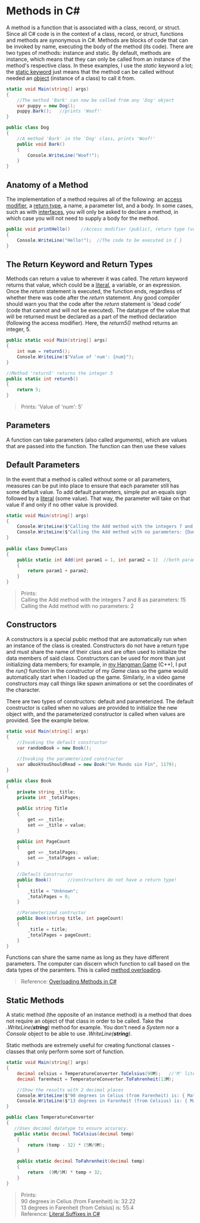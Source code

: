# Methods in C#
A method is a function that is associated with a class, record, or struct. Since all C# code is in the context of a class, record, or struct, functions and methods are
synonymous in C#. Methods are blocks of code that can be invoked by name, executing the body of the method (its code). There are two types of methods: instance and static.
By default, methods are instance, which means that they can only be called from an instance of the method's respective class. In these examples, I use the _static_ keyword
a lot; the [static keyword](https://github.com/EthanC2/Notes-and-Writeups/blob/main/C%23/ObjectOrientedProgramming/Methods.md#static-methods) just means that the method can be called without needed an [object](https://en.wikipedia.org/wiki/Instance_(computer_science)) (instance of a class)
to call it from.
```C#
static void Main(string[] args)
{
    //The method 'Bark' can now be called from any 'Dog' object
    var puppy = new Dog();  
    puppy.Bark();   //prints 'Woof!'
}

public class Dog
{
    //A method 'Bark' in the 'Dog' class, prints 'Woof!'
    public void Bark()   
    {
        Console.WriteLine("Woof!");
    }
}
```

## Anatomy of a Method
The implementation of a method requires all of the following: an [access modifier](https://github.com/EthanC2/Notes-and-Writeups/blob/main/C%23/ObjectOrientedProgramming/AccessModifiers.md), a [return type](https://github.com/EthanC2/Notes-and-Writeups/blob/main/C%23/ObjectOrientedProgramming/Methods.md#the-return-keyword-and-return-types), a name, a parameter list, and a body. In some cases, such as with [interfaces](https://github.com/EthanC2/Notes-and-Writeups/blob/main/C%23/ObjectOrientedProgramming/Interfaces.md), you will only be asked to declare a method, in which case 
you will not need to supply a body for the method.

```C#
public void printHello()    //Access modifier (public), return type (void), name (printHello), parameter list ( () )
{
    Console.WriteLine("Hello!");  //The code to be executed in { }
}
```

## The Return Keyword and Return Types
Methods can return a value to wherever it was called. The _return_ keyword returns that value, which could be a [literal](https://thabo-ambrose.medium.com/what-is-a-literal-in-computer-programming-560eace90b5b), a variable, or an expression. Once the _return_ statement is executed, the function ends, regardless of whether there was code after
the _return_ statement. Any good compiler should warn you that the code after the _return_ statement is 'dead code' (code that cannot and will not be executed). The datatype
of the value that will be returned must be declared as a part of the method declaration (following the access modifier). Here, the _return5()_ method returns an integer, 5.
```C#
public static void Main(string[] args)
{
    int num = return5();
    Console.WriteLine($"Value of 'num': {num}");
}

//Method 'return5' returns the integer 5
public static int return5()  
{
    return 5;
}
```
> Prints: 'Value of 'num': 5'

## Parameters
A function can take parameters (also called arguments), which are values that are passed into the function. The function can then use these values 

## Default Parameters
In the event that a method is called without some or all parameters, measures can be put into place to ensure that each parameter still has some default value.
To add default parameters, simple put an equals sign followed by a [literal](https://thabo-ambrose.medium.com/what-is-a-literal-in-computer-programming-560eace90b5b) (some value). That way, the parameter will take on that value if and only if no other value is provided.
```C#
static void Main(string[] args)
{
    Console.WriteLine($"Calling the Add method with the integers 7 and 8 as parameters: {DummyClass.Add(7, 8)}");   //prints 15
    Console.WriteLine($"Calling the Add method with no parameters: {DummyClass.Add()}"); //prints 2
}
        
public class DummyClass
{
    public static int Add(int param1 = 1, int param2 = 1)  //both parameters have a default value of 1
    {
        return param1 + param2;    
    }
}
```
> Prints: <br />
> Calling the Add method with the integers 7 and 8 as parameters: 15 <br />
> Calling the Add method with no parameters: 2 <br />

## Constructors
A constructors is a special public method that are automatically run when an instance of the class is created. Constructors do not have a return type and _must_ 
share the name of their class and are often used to initialize the data members of said class. Constructors can be used for more than just initializing data members;
for example, in [my Hangman Game](https://github.com/EthanC2/Hangman/blob/main/header-files/GameClass.hpp) (C++), I put the _run()_ function in the constructor of my
_Game_ class so the game would automatically start when I loaded up the game. Similarly, in a video game constructors may call things like spawn animations or set 
the coordinates of the character. <br />

There are two types of constructors: default and parameterized. The default constructor is called when no values are provided to initialize the new object with, and the
parameterized constructor is called when values are provided. See the example below.
```C#
static void Main(string[] args)
{
    //Invoking the default constructor
    var randomBook = new Book();
            
    //Invoking the parameterized constructor
    var aBookYouShouldRead = new Book("Un Mundo sin Fin", 1179);
}

public class Book
{
    private string _title;
    private int _totalPages;
    
    public string Title
    {
        get => _title;
        set => _title = value;
    }

    public int PageCount
    {
        get => _totalPages;
        set => _totalPages = value;
    }

    //Default Constructor
    public Book()      //constructors do not have a return type!
    {
        _title = "Unknown";
        _totalPages = 0;
    }

    //Parameterized contructor
    public Book(string title, int pageCount)
    {
        _title = title;
        _totalPages = pageCount;
    }
}
```
Functions can share the same name as long as they have different parameters. The computer can discern which function to call based on the data types of the paramters.
This is called [method overloading](https://www.geeksforgeeks.org/c-sharp-method-overloading/#:~:text=Method%20Overloading%20is%20the%20common,methods%20with%20different%20method%20signatures.).
> Reference: [Overloading Methods in C#](https://www.pluralsight.com/guides/overload-methods-invoking-overload-methods-csharp) <br />

## Static Methods
A static method (the opposite of an instance method) is a method that does not require an object of that class in order to be called. Take the _.WriteLine(**_string_**)_ 
method for example. You don't need a _System_ nor a _Console_ object to be able to use _.WriteLine(**_string_**)_. <br />

Static methods are extremely useful for creating functional classes - classes that only perform some sort of function.
```C#
static void Main(string[] args)
{
    decimal celsius = TemperatureConverter.ToCelsius(90M);   //'M' literal suffix makes it a decimal literal
    decimal farenheit = TemperatureConverter.ToFahrenheit(13M);

    //Show the results with 2 decimal places
    Console.WriteLine($"90 degrees in Celius (from Farenheit) is: { Math.Round(celsius, 2) }");
    Console.WriteLine($"13 degrees in Farenheit (from Celsius) is: { Math.Round(farenheit, 2) }");
}

public class TemperatureConverter
{  
   //Uses decimal datatype to ensure accuracy.
   public static decimal ToCelsius(decimal temp)
    {
        return (temp - 32) * (5M/9M); 
    }

    public static decimal ToFahrenheit(decimal temp)
    {
        return  (9M/5M) * temp + 32;
    }
}
```
> Prints: <br />
> 90 degrees in Celius (from Farenheit) is: 32.22 <br />
> 13 degrees in Farenheit (from Celsius) is: 55.4 <br />
> Reference: [Literal Suffixes in C#](https://github.com/EthanC2/Notes-and-Writeups/blob/main/C%23/DataTypes/README.md#primitive-data-types) <br />
